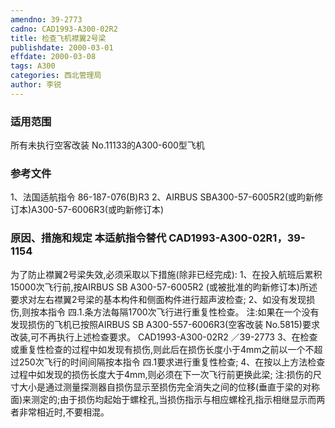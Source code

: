 ```yaml
---
amendno: 39-2773
cadno: CAD1993-A300-02R2
title: 检查飞机襟翼2号梁
publishdate: 2000-03-01
effdate: 2000-03-08
tags: A300
categories: 西北管理局
author: 李锐
---
```


### 适用范围 
所有未执行空客改装 No.11133的A300-600型飞机

<!--more-->
### 参考文件
1、法国适航指令 86-187-076(B)R3 
2、AIRBUS SBA300-57-6005R2(或昀新修订本)A300-57-6006R3(或昀新修订本) 

### 原因、措施和规定 本适航指令替代 CAD1993-A300-02R1，39-1154 
为了防止襟翼2号梁失效,必须采取以下措施(除非已经完成): 
    1、在投入航班后累积15000次飞行前,按AIRBUS SB A300-57-6005R2 (或被批准的昀新修订本)所述要求对左右襟翼2号梁的基本构件和侧面构件进行超声波检查; 
    2、如没有发现损伤,则按本指令
四.1.条方法每隔1700次飞行进行重复性检查。 
注:如果在一个没有发现损伤的飞机已按照AIRBUS SB A300-557-6006R3(空客改装 No.5815)要求改装,可不再执行上述检查要求。 
       CAD1993-A300-02R2   ／39-2773 
    3、在检查或重复性检查的过程中如发现有损伤,则此后在损伤长度小于4mm之前以一个不超过250次飞行的时间间隔按本指令
四.1要求进行重复性检查; 
    4、在按以上方法检查过程中如发现的损伤长度大于4mm,则必须在下一次飞行前更换此梁; 
注:损伤的尺寸大小是通过测量探测器自损伤显示至损伤完全消失之间的位移(垂直于梁的对称面)来测定的;由于损伤均起始于螺栓孔,当损伤指示与相应螺栓孔指示相继显示而两者非常相近时,不要相混。 
